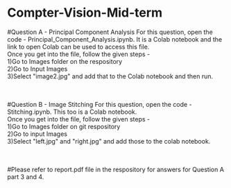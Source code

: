 # Compter-Vision-Mid-term

  #Question A - Principal Component Analysis
  For this question, open the code - Principal_Component_Analysis.ipynb. It is a Colab notebook and the link to open Colab can be used to access this file.</br>
  Once you get into the file, follow the given steps -</br>
    1)Go to Images folder on the respository</br>
    2)Go to Input Images</br>
    3)Select "image2.jpg" and add that to the Colab notebook and then run.</br></br></br>
  
  
  
  #Question B - Image Stitching
  For this question, open the code - Stitching.ipynb. This too is a Colab notebook.</br>
  Once you get into the file, follow the given steps - </br> 
    1)Go to Images folder on git respository</br>
    2)Go to input Images</br>
    3)Select "left.jpg" and "right.jpg" and add those to the colab notebook.</br></br></br>
  
  
  
  #Please refer to report.pdf file in the respository for answers for Question A part 3 and 4. 
  

